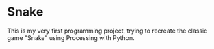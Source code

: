 # Snake

This is my very first programming project, trying to recreate the classic game "Snake" using Processing with Python.
